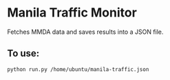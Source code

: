 # Manila Traffic Monitor
Fetches MMDA data and saves results into a JSON file.

## To use:
```python run.py /home/ubuntu/manila-traffic.json```